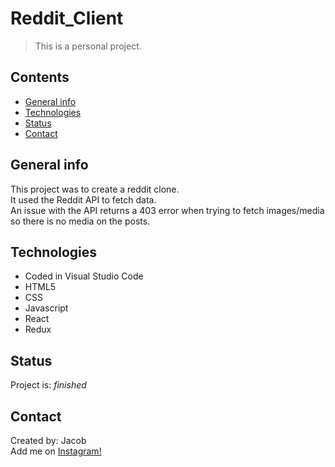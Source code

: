 # Reddit_Client
> This is a personal project.

## Contents
* [General info](#general-info)
* [Technologies](#technologies)
* [Status](#status)
* [Contact](#contact)

## General info
This project was to create a reddit clone. <br/>
It used the Reddit API to fetch data. <br/>
An issue with the API returns a 403 error when trying to fetch images/media <br/>
so there is no media on the posts.

## Technologies
* Coded in Visual Studio Code
* HTML5
* CSS
* Javascript
* React
* Redux

## Status
Project is: _finished_

## Contact
Created by: Jacob  <br/>
Add me on [Instagram!](https://www.instagram.com/jacobtinston_04/)  <br/>